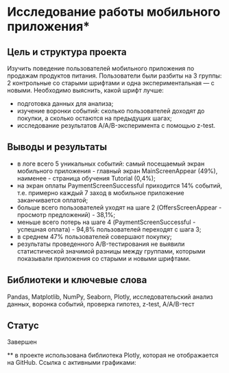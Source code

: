 # Исследование работы мобильного приложения*

## Цель и структура проекта

Изучить поведение пользователей мобильного приложения по продажам продуктов питания. Пользователи были разбиты на 3 группы: 2 контрольные со старыми шрифтами и одна экспериментальная — с новыми. Необходимо выяснить, какой шрифт лучше:

- подготовка данных для анализа;
- изучение воронки событий: сколько пользователей доходят до покупки, а сколько остаются на предыдущих шагах;
- исследование результатов A/A/B-эксперимента с помощью z-test.

## Выводы и результаты

- в логе всего 5 уникальных событий: самый посещаемый экран мобильного приложения - главный экран MainScreenAppear (49%), наименее - страница обучения Tutorial (0,4%);
- на экран оплаты PaymentScreenSuccessful приходится 14% событий, т.е. примерно каждый 7 заход в мобильное приложение заканчивается оплатой;
- больше всего пользователей уходят на шаге 2 (OffersScreenAppear - просмотр предложений) - 38,1%;
- меньше всего потерь на шаге 4 (PaymentScreenSuccessful - успешная оплата) - 94,8% пользователей переходят с шага 3;
- в среднем 47% пользователей совершают покупку;
- результаты проведенного A/B-тестирования не выявили статистической значимой разницы между группами, которыми показывали приложения со старыми и новыми шрифтами.

## Библиотеки и ключевые слова
Pandas, Matplotlib, NumPy, Seaborn, Plotly, исследовательский анализ данных, воронка событий, проверка гипотез, z-test, A/A/B-тест

## Статус
Завершен

** в проекте использована библиотека Plotly, которая не отображается на GitHub. Ссылка с активными графиками: 
